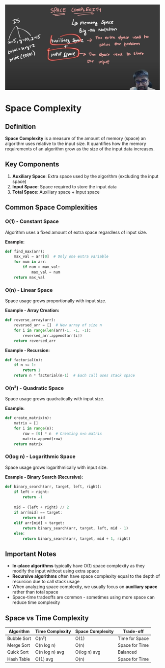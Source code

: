 ![alt text](image-4.png)

# Space Complexity

## Definition

**Space Complexity** is a measure of the amount of memory (space) an algorithm uses relative to the input size. It quantifies how the memory requirements of an algorithm grow as the size of the input data increases.

## Key Components

1. **Auxiliary Space**: Extra space used by the algorithm (excluding the input space)
2. **Input Space**: Space required to store the input data
3. **Total Space**: Auxiliary space + Input space

## Common Space Complexities

### O(1) - Constant Space
Algorithm uses a fixed amount of extra space regardless of input size.

**Example:**
```python
def find_max(arr):
    max_val = arr[0]  # Only one extra variable
    for num in arr:
        if num > max_val:
            max_val = num
    return max_val
```

### O(n) - Linear Space
Space usage grows proportionally with input size.

**Example - Array Creation:**
```python
def reverse_array(arr):
    reversed_arr = []  # New array of size n
    for i in range(len(arr)-1, -1, -1):
        reversed_arr.append(arr[i])
    return reversed_arr
```

**Example - Recursion:**
```python
def factorial(n):
    if n <= 1:
        return 1
    return n * factorial(n-1)  # Each call uses stack space
```

### O(n²) - Quadratic Space
Space usage grows quadratically with input size.

**Example:**
```python
def create_matrix(n):
    matrix = []
    for i in range(n):
        row = [0] * n  # Creating n×n matrix
        matrix.append(row)
    return matrix
```

### O(log n) - Logarithmic Space
Space usage grows logarithmically with input size.

**Example - Binary Search (Recursive):**
```python
def binary_search(arr, target, left, right):
    if left > right:
        return -1
    
    mid = (left + right) // 2
    if arr[mid] == target:
        return mid
    elif arr[mid] > target:
        return binary_search(arr, target, left, mid - 1)
    else:
        return binary_search(arr, target, mid + 1, right)
```

## Important Notes

- **In-place algorithms** typically have O(1) space complexity as they modify the input without using extra space
- **Recursive algorithms** often have space complexity equal to the depth of recursion due to call stack usage
- When analyzing space complexity, we usually focus on **auxiliary space** rather than total space
- Space-time tradeoffs are common - sometimes using more space can reduce time complexity

## Space vs Time Complexity

| Algorithm | Time Complexity | Space Complexity | Trade-off |
|-----------|----------------|------------------|-----------|
| Bubble Sort | O(n²) | O(1) | Time for Space |
| Merge Sort | O(n log n) | O(n) | Space for Time |
| Quick Sort | O(n log n) avg | O(log n) avg | Balanced |
| Hash Table | O(1) avg | O(n) | Space for Time |

